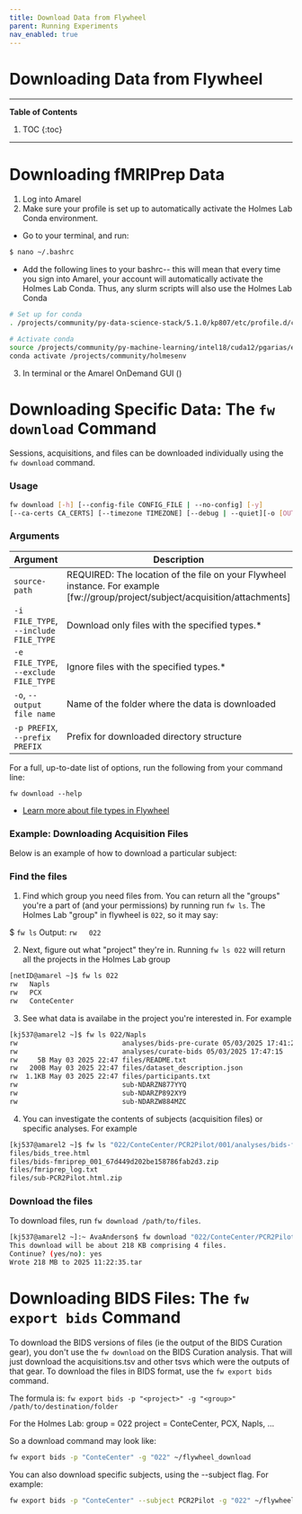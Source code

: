 ```yaml
---
title: Download Data from Flywheel
parent: Running Experiments
nav_enabled: true
---
```

# Downloading Data from Flywheel 

---
**Table of Contents**
1. TOC
{:toc}
---

# Downloading fMRIPrep Data
1. Log into Amarel
2. Make sure your profile is set up to automatically activate the Holmes Lab Conda environment. 
  - Go to your terminal, and run:
```bash
$ nano ~/.bashrc
```
  - Add the following lines to your bashrc-- this will mean that every time you sign into Amarel, your account will automatically activate the Holmes Lab Conda. Thus, any slurm scripts will also use the Holmes Lab Conda
  
```bash
# Set up for conda
. /projects/community/py-data-science-stack/5.1.0/kp807/etc/profile.d/conda.sh

# Activate conda
source /projects/community/py-machine-learning/intel18/cuda12/pgarias/etc/profi$
conda activate /projects/community/holmesenv
```
3. In terminal or the Amarel OnDemand GUI ()

# Downloading Specific Data: The `fw download` Command

Sessions, acquisitions, and files can be downloaded individually using the `fw download` command.

### Usage

```bash
fw download [-h] [--config-file CONFIG_FILE | --no-config] [-y] 
[--ca-certs CA_CERTS] [--timezone TIMEZONE] [--debug | --quiet][-o [OUTPUT]] [-p PREFIX] [-i INCLUDE] [-e EXCLUDE] <source-path>
```

### Arguments

| Argument | Description |
| --- | --- |
| `source-path` | REQUIRED: The location of the file on your Flywheel instance. For example [fw://group/project/subject/acquisition/attachments] |
| `-i FILE_TYPE`, `--include FILE_TYPE` | Download only files with the specified types.* |
| `-e FILE_TYPE`, `--exclude FILE_TYPE` | Ignore files with the specified types.* |
| `-o`, `--output file name` | Name of the folder where the data is downloaded |
| `-p PREFIX`, `--prefix PREFIX` | Prefix for downloaded directory structure |


For a full, up-to-date list of options, run the following from your command line:

`fw download --help`

- [Learn more about file types in Flywheel](https://docs.flywheel.io/user/upload/user_file_types_in_flywheel/)


### Example: Downloading Acquisition Files

Below is an example of how to download a particular subject:

### Find the files
1. Find which group you need files from. You can return all the "groups" you're a part of (and your permissions) by running run `fw ls`. The Holmes Lab "group" in flywheel is `022`, so it may say:

  $ `fw ls`
  Output: `rw   022`
    
2. Next, figure out what "project" they're in. Running `fw ls 022` will return all the projects in the Holmes Lab group
```bash
[netID@amarel ~]$ fw ls 022
rw   Napls       
rw   PCX         
rw   ConteCenter 
```
3. See what data is availabe in the project you're interested in. For example
```bash
[kj537@amarel2 ~]$ fw ls 022/Napls
rw                          analyses/bids-pre-curate 05/03/2025 17:41:29 
rw                          analyses/curate-bids 05/03/2025 17:47:15     
rw     5B May 03 2025 22:47 files/README.txt                             
rw   200B May 03 2025 22:47 files/dataset_description.json               
rw  1.1KB May 03 2025 22:47 files/participants.txt                       
rw                          sub-NDARZN877YYQ                             
rw                          sub-NDARZP892XY9                             
rw                          sub-NDARZW884MZC          
```
4. You can investigate the contents of subjects (acquisition files) or specific analyses. For example

```bash
[kj537@amarel2 ~]$ fw ls "022/ConteCenter/PCR2Pilot/001/analyses/bids-fmriprep 03/14/2025 11:22:35"
files/bids_tree.html
files/bids-fmriprep_001_67d449d202be158786fab2d3.zip
files/fmriprep_log.txt
files/sub-PCR2Pilot.html.zip
```


### Download the files

To download files, run `fw download /path/to/files`. 

```bash
[kj537@amarel2 ~]:~ AvaAnderson$ fw download "022/ConteCenter/PCR2Pilot/001/analyses/bids-fmriprep 03/14/2025 11:22:35"
This download will be about 218 KB comprising 4 files.
Continue? (yes/no): yes
Wrote 218 MB to 2025 11:22:35.tar
```

# Downloading BIDS Files: The `fw export bids` Command

To download the BIDS versions of files (ie the output of the BIDS Curation gear), you don't use the `fw download` on the BIDS Curation analysis. That will just download the acquisitions.tsv and other tsvs which were the outputs of that gear. To download the files in BIDS format, use the `fw export bids` command.

The formula is:
`fw export bids -p "<project>" -g "<group>" /path/to/destination/folder`

For the Holmes Lab: 
group = 022
project = ConteCenter, PCX, Napls, ...

So a download command may look like: 
```bash
fw export bids -p "ConteCenter" -g "022" ~/flywheel_download
```
You can also download specific subjects, using the --subject flag. For example:
```bash
fw export bids -p "ConteCenter" --subject PCR2Pilot -g "022" ~/flywheel_download

```
